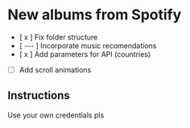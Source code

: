 # New albums from Spotify

- [ x ] Fix folder structure
- [ --- ] Incorporate music recomendations
- [ x ] Add parameters for API (countries)
- [ ] Add scroll animations

## Instructions

Use your own credentials pls
